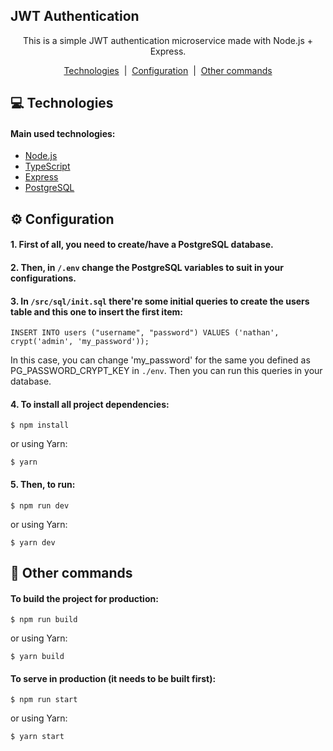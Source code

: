 ## JWT Authentication

<p align="center">This is a simple JWT authentication microservice made with Node.js + Express.</p>

<p align="center">
  <a href="#computer-technologies">Technologies</a>&nbsp;&nbsp;|&nbsp;
  <a href="#gear-configuration">Configuration</a>&nbsp;&nbsp;|&nbsp;
  <a href="#monocle_face-other-commands">Other commands</a>
</p>

## :computer: Technologies

#### Main used technologies:

- [Node.js](https://nodejs.org)
- [TypeScript](https://www.typescriptlang.org)
- [Express](https://expressjs.com)
- [PostgreSQL](https://www.postgresql.org)

## :gear: Configuration

#### 1. First of all, you need to create/have a PostgreSQL database.

#### 2. Then, in `/.env` change the PostgreSQL variables to suit in your configurations.

#### 3. In `/src/sql/init.sql` there're some initial queries to create the users table and this one to insert the first item:
```
INSERT INTO users ("username", "password") VALUES ('nathan', crypt('admin', 'my_password'));
```
In this case, you can change 'my_password' for the same you defined as PG_PASSWORD_CRYPT_KEY in `./env`. Then you can run this queries in your database.

#### 4. To install all project dependencies:
```
$ npm install
```
or using Yarn:
```
$ yarn
```

#### 5. Then, to run:
```
$ npm run dev
```
or using Yarn:
```
$ yarn dev
```

## :monocle_face: Other commands

#### To build the project for production:

```
$ npm run build
```
or using Yarn:
```
$ yarn build
```

#### To serve in production (it needs to be built first):

```
$ npm run start
```
or using Yarn:
```
$ yarn start
```
